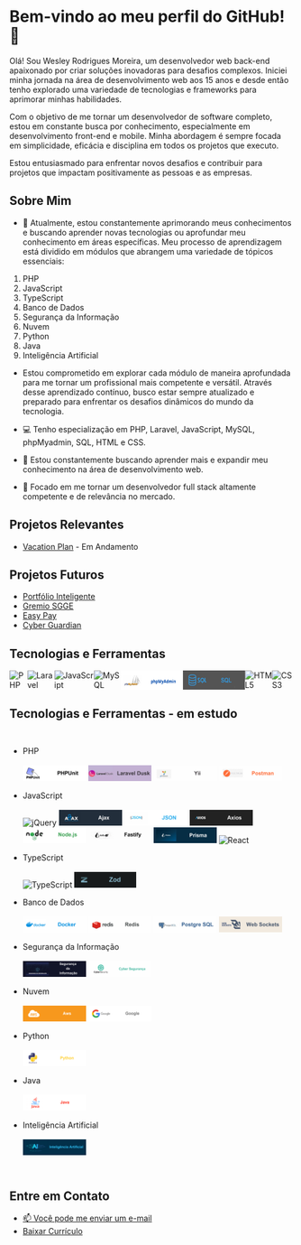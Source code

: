 # Bem-vindo ao meu perfil do GitHub! 👋

Olá! Sou Wesley Rodrigues Moreira, um desenvolvedor web back-end apaixonado por criar soluções inovadoras para desafios complexos. Iniciei minha jornada na área de desenvolvimento web aos 15 anos e desde então tenho explorado uma variedade de tecnologias e frameworks para aprimorar minhas habilidades.

Com o objetivo de me tornar um desenvolvedor de software completo, estou em constante busca por conhecimento, especialmente em desenvolvimento front-end e mobile. Minha abordagem é sempre focada em simplicidade, eficácia e disciplina em todos os projetos que executo.

Estou entusiasmado para enfrentar novos desafios e contribuir para projetos que impactam positivamente as pessoas e as empresas.

## Sobre Mim

- 🌱 Atualmente, estou constantemente aprimorando meus conhecimentos e buscando aprender    novas tecnologias ou aprofundar meu conhecimento em áreas específicas. Meu processo de      aprendizagem está dividido em módulos que abrangem uma variedade de tópicos essenciais:

1. PHP
2. JavaScript
3. TypeScript
4. Banco de Dados
5. Segurança da Informação
6. Nuvem
7. Python
8. Java
9. Inteligência Artificial

- Estou comprometido em explorar cada módulo de maneira aprofundada para me tornar um profissional mais competente e versátil. Através desse aprendizado contínuo, busco estar sempre atualizado e preparado para enfrentar os desafios dinâmicos do mundo da tecnologia.

- 💻 Tenho especialização em PHP, Laravel, JavaScript, MySQL, phpMyadmin, SQL, HTML e CSS.
- 🚀 Estou constantemente buscando aprender mais e expandir meu conhecimento na área de desenvolvimento web.
- 🎯 Focado em me tornar um desenvolvedor full stack altamente competente e de relevância no mercado.

## Projetos Relevantes

- [Vacation Plan](https://github.com/WesleyRodriguesMoreira/Vacation_Plan-Buzzvel) - Em Andamento

## Projetos Futuros

- [Portfólio Inteligente](https://github.com/WesleyRodriguesMoreira/Portfólio_Inteligente)
- [Gremio SGGE](https://github.com/WesleyRodriguesMoreira/Gremio_SGGE)
- [Easy Pay](https://github.com/WesleyRodriguesMoreira/Easy_Pay)
- [Cyber Guardian](https://github.com/WesleyRodriguesMoreira/Cyber_Guardian)

## Tecnologias e Ferramentas

<div style="display: flex;">
    <img src="https://img.shields.io/badge/PHP-4F5B93?style=for-the-badge&logo=php&logoColor=white&labelColor=4F5B93" alt="PHP">
    <img src="https://img.shields.io/badge/Laravel-FF2D20?style=for-the-badge&logo=laravel&logoColor=white&labelColor=FF2D20" alt="Laravel">
     <img src="https://img.shields.io/badge/JavaScript-FFDC0B?style=for-the-badge&logo=javascript&logoColor=000&labelColor=FFDC0B" alt="JavaScript">
    <img src="https://img.shields.io/badge/MySQL-F29221?style=for-the-badge&logo=mysql&logoColor=white&labelColor=F29221" alt="MySQL">
    <img style="width: 110px; height: auto; font-size: 12px;" src="assets/phpMyAdmin.png" alt="phpMyadmin">
    <img style="width: 110px; height: auto; font-size: 12px;" src="assets/sql.png" alt="SQL">
    <img src="https://img.shields.io/badge/HTML5-orange?style=for-the-badge&logo=html5&logoColor=white&labelColor=orange" alt="HTML5">
    <img src="https://img.shields.io/badge/CSS3-5188FE?style=for-the-badge&logo=css3&logoColor=white&labelColor=5188FE" alt="CSS3">  
</div>

## Tecnologias e Ferramentas - em estudo
<div style="display: flex;">

 - PHP
   <br><br>
   <img style="width: 112px; height: auto; font-size: 12px;" src="assets/PHPUnit.png" alt="PHPUnit">
   <img style="width: 112px; height: auto; font-size: 12px;" src="assets/LaravelDusk.png" alt="Laravel Dusk">
   <img style="width: 112px; height: auto; font-size: 12px;" src="assets/yii.png" alt="Yii">
   <img style="width: 112px; height: auto; font-size: 12px;" src="assets/postman.png" alt="Postman">

 - JavaScript
    <br><br>
    <img src="https://img.shields.io/badge/jQuery-0769AD?style=for-the-badge&logo=jquery&logoColor=white&labelColor=0769AD" alt="jQuery">
    <img style="width: 112px; height: auto; font-size: 12px;" src="assets/ajax.png" alt="Ajax">
    <img style="width: 112px; height: auto; font-size: 12px;" src="assets/json.png" alt="Json">
    <img style="width: 112px; height: auto; font-size: 12px;" src="assets/axios.png" alt="Axios">
    <img style="width: 112px; height: auto; font-size: 12px;" src="assets/node.js.png" alt="Node.js">
    <img style="width: 112px; height: auto; font-size: 12px;" src="assets/fastify.png" alt="Fastify">
    <img style="width: 112px; height: auto; font-size: 12px;" src="assets/prisma.png" alt="Prisma ORM">
    <img src="https://img.shields.io/badge/React-222?style=for-the-badge&logo=react&logoColor=61DBFB&labelColor=222" alt="React">

 - TypeScript
    <br><br>
    <img src="https://img.shields.io/badge/TypeScript-3276E6?style=for-the-badge&logo=typescript&logoColor=white&labelColor=3276E6" alt="TypeScript">
    <img style="width: 110px; height: auto; font-size: 12px;" src="assets/zod.png" alt="Zod">

 - Banco de Dados
    <br><br>
    <img style="width: 112px; height: auto; font-size: 12px;" src="assets/docker.png" alt="Docker">
    <img style="width: 112px; height: auto; font-size: 12px;" src="assets/redis.png" alt="Redis">
    <img style="width: 112px; height: auto; font-size: 12px;" src="assets/postgre.png" alt="Postgre SQL">
    <img style="width: 112px; height: auto; font-size: 12px;" src="assets/web.png" alt="WebSocket">
   

 - Segurança da Informação
    <br><br>
    <img style="width: 112px; height: auto; font-size: 12px;" src="assets/seguranca.png" alt="Segurança da informação">
    <img style="width: 110px; height: auto; font-size: 12px;" src="assets/cyber.png" alt="Cyber Segurança">

 - Nuvem
    <br><br>
    <img style="width: 112px; height: auto; font-size: 12px;" src="assets/aws.png" alt="Aws">
    <img style="width: 112px; height: auto; font-size: 12px;" src="assets/google.png" alt="Google">

 - Python
    <br><br>
    <img style="width: 112px; height: auto; font-size: 12px;" src="assets/python.png" alt="Python">

 - Java
    <br><br>
    <img style="width: 112px; height: auto; font-size: 12px;" src="assets/java.png" alt="Java">

 - Inteligência Artificial
    <br><br>
    <img style="width: 112px; height: auto; font-size: 12px;" src="assets/ia.png" alt="Inteligência Artificial">

</div>

## Entre em Contato

- [ 📫 Você pode me enviar um e-mail](wesley1912@gmail.com)
- [Baixar Currículo](assets/curriculo-Wesley.pdf)


